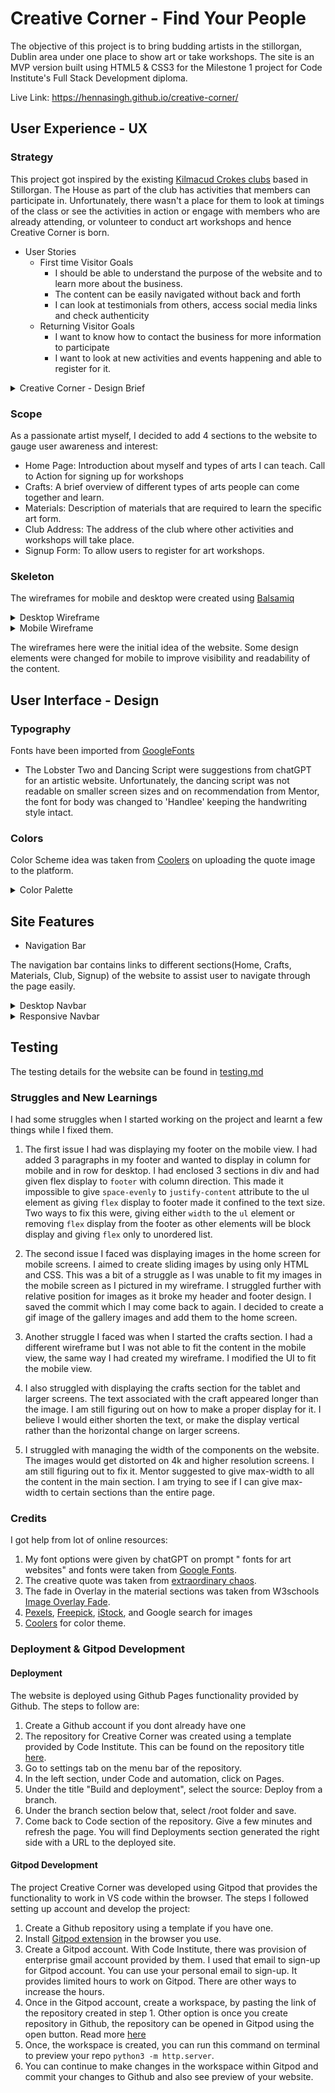 # Creative Corner - Find Your People

The objective of this project is to bring budding artists in the stillorgan, Dublin area under one place to show art or take workshops. The site is an MVP version built using HTML5 & CSS3 for the Milestone 1 project for Code Institute's Full Stack Development diploma.

Live Link: https://hennasingh.github.io/creative-corner/


## User Experience - UX

### Strategy

This project got inspired by the existing [Kilmacud Crokes clubs](https://kilmacudcrokes.com/) based in Stillorgan. The House as part of the club has activities that members can participate in. Unfortunately, there wasn't a place for them to look at timings of the class or see the activities in action or engage with members who are already attending, or volunteer to conduct art workshops and hence Creative Corner is born.

- User Stories
    - First time Visitor Goals
        - I should be able to understand the purpose of the website and to learn more about the business.
        - The content can be easily navigated without back and forth
        - I can look at testimonials from others, access social media links and check authenticity
    - Returning Visitor Goals
        - I want to know how to contact the business for more information to participate
        - I want to look at new activities and events happening and able to register for it.


<details>
    <summary>Creative Corner - Design Brief</summary>

   ![Design Brief](./assets/images/DesignBrief.png)

</details>

### Scope

As a passionate artist myself, I decided to add 4 sections to the website to gauge user awareness and interest:

- Home Page: Introduction about myself and types of arts I can teach. Call to Action for signing up for workshops
- Crafts: A brief overview of different types of arts people can come together and learn.
- Materials: Description of materials that are required to learn the specific art form.
- Club Address: The address of the club where other activities and workshops will take place.
- Signup Form: To allow users to register for art workshops.


### Skeleton

The wireframes for mobile and desktop were created using [Balsamiq](https://balsamiq.com/)

<details>
<summary>Desktop Wireframe</summary>

![Wireframe for Desktop](./assets/images/Wireframe%20-%20Desktops.png)

</details>

<details>
<summary>Mobile Wireframe</summary>

![Wireframe for Mobile Screens](./assets/images/Phone%20Pages-%20Wireframe.png)
</details>

The wireframes here were the initial idea of the website. Some design elements were changed for mobile to improve visibility and 
readability of the content.

## User Interface - Design

### Typography

Fonts have been imported from [GoogleFonts](https://fonts.google.com/)

- The Lobster Two and Dancing Script were suggestions from chatGPT for an artistic website. Unfortunately, the dancing script was not readable on smaller screen sizes and on recommendation from Mentor, the font for body was changed to 'Handlee' keeping the handwriting style intact.


### Colors

Color Scheme idea was taken from [Coolers](cooler.co) on uploading the quote image to the platform. 

<details>
    <summary>Color Palette</summary>

![color-palette](./assets/images/color-palette.png)

</details>

## Site Features

- Navigation Bar

The navigation bar contains links to different sections(Home, Crafts, Materials, Club, Signup) of the website to assist user to navigate through the page easily.

<details>
    <summary>Desktop Navbar</summary>
</details>

<details>
    <summary>Responsive Navbar</summary>
</details>


## Testing

The testing details for the website can be found in [testing.md](testing.md)


### Struggles and New Learnings

I had some struggles when I started working on the project and learnt a few things while I fixed them.
1. The first issue I had was displaying my footer on the mobile view. I had added 3 paragraphs in my footer and wanted to display in column for mobile and in row for desktop. I had enclosed 3 sections in div and had given flex display to `footer` with column direction. This made it impossible to give `space-evenly` to `justify-content` attribute to the ul element as giving `flex` display to footer made it confined to the text size. Two ways to fix this were, giving either `width` to the `ul` element or removing `flex` display from the footer as other elements will be block display and giving `flex` only to unordered list.

2. The second issue I faced was displaying images in the home screen for mobile screens. I aimed to create sliding images by using only HTML and CSS. This was a bit of a struggle as I was unable to fit my images in the mobile screen as I pictured in my wireframe. I struggled further with relative position for images as it broke my header and footer design. I saved the commit which I may come back to again. I decided to create a gif image of the gallery images and add them to the home screen.

3. Another struggle I faced was when I started the crafts section. I had a different wireframe but I was not able to fit the content in the mobile view, the same way I had created my wireframe. I modified the UI to fit the mobile view.

4. I also struggled with displaying the crafts section for the tablet and larger screens. The text associated with the craft appeared longer than the image. I am still figuring out on how to make a proper display for it. I believe I would either shorten the text, or make the display vertical rather than the horizontal change on larger screens.

5. I struggled with managing the width of the components on the website. The images would get distorted on 4k and higher resolution screens. I am still figuring out to fix it. Mentor suggested to give max-width to all the content in the main section. I am trying to see if I can give max-width to certain sections than the entire page.


### Credits

I got help from lot of online resources:

1. My font options were given by chatGPT on prompt " fonts for art websites" and fonts were taken from [Google Fonts](https://fonts.google.com/).
2. The creative quote was taken from [extraordinary chaos](https://extraordinarychaos.com/amazing-quotes-about-crafting.html).
3. The fade in Overlay in the material sections was taken from W3schools [Image Overlay Fade](https://www.w3schools.com/howto/howto_css_image_overlay.asp).
4. [Pexels](www.pexels.com), [Freepick](www.freepick.com), [iStock](www.istockphoto.com), and Google search for images
5. [Coolers](https://coolors.co/) for color theme.

### Deployment & Gitpod Development

#### Deployment

The website is deployed using Github Pages functionality provided by Github. The steps to follow are:

1. Create a Github account if you dont already have one
2. The repository for Creative Corner was created using a template provided by Code Institute. This can be found on the repository title [here](https://github.com/hennasingh/creative-corner).
3. Go to settings tab on the menu bar of the repository.
4. In the left section, under Code and automation, click on Pages.
5. Under the title "Build and deployment", select the source: Deploy from a branch.
6. Under the branch section below that, select /root folder and save.
7. Come back to Code section of the repository. Give a few minutes and refresh the page. You will find Deployments section generated the right side with a URL to the deployed site.

#### Gitpod Development

The project Creative Corner was developed using Gitpod that provides the functionality to work in VS code within the browser. The steps I followed setting up account and develop the project:

1. Create a Github repository using a template if you have one.
2. Install [Gitpod extension](https://chromewebstore.google.com/detail/gitpod/dodmmooeoklaejobgleioelladacbeki?hl=en&pli=1) in the browser you use.
3. Create a Gitpod account. With Code Institute, there was provision of enterprise gmail account provided by them. I used that email to sign-up for Gitpod account. You can use your personal email to sign-up. It provides limited hours to work on Gitpod. There are other ways to increase the hours.
4. Once in the Gitpod account, create a workspace, by pasting the link of the repository created in step 1. Other option is once you create repository in Github, the repository can be opened in Gitpod using the open button. Read more [here](https://www.gitpod.io/docs/configure/user-settings/browser-extension)
5. Once, the workspace is created, you can run this command on terminal to preview your repo `python3 -m http.server`. 
6. You can continue to make changes in the workspace within Gitpod and commit your changes to Github and also see preview of your website.














